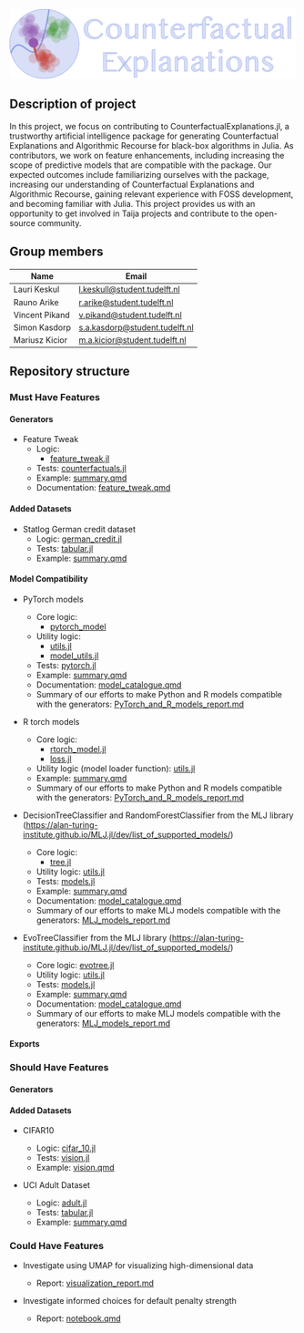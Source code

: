 ![](./pictures/logo.png)

## Description of project

In this project, we focus on contributing to CounterfactualExplanations.jl, a trustworthy artificial intelligence package for generating Counterfactual Explanations and Algorithmic Recourse for black-box algorithms in Julia. As contributors, we work on feature enhancements, including increasing the scope of predictive models that are compatible with the package. Our expected outcomes include familiarizing ourselves with the package, increasing our understanding of Counterfactual Explanations and Algorithmic Recourse, gaining relevant experience with FOSS development, and becoming familiar with Julia. This project provides us with an opportunity to get involved in Taija projects and contribute to the open-source community.

## Group members

| Name           | Email                          |
| -------------- | ------------------------------ |
| Lauri Keskul   | l.keskull@student.tudelft.nl   |
| Rauno Arike    | r.arike@student.tudelft.nl     |
| Vincent Pikand | v.pikand@student.tudelft.nl    |
| Simon Kasdorp  | s.a.kasdorp@student.tudelft.nl |
| Mariusz Kicior | m.a.kicior@student.tudelft.nl  |

## Repository structure

### Must Have Features

#### Generators

- Feature Tweak
  - Logic:
    - [feature_tweak.jl](..\src\generators\non_gradient_based\feature_tweak\feature_tweak.jl)
    <!-- - `src\generators\non_gradient_based\functions.jl` -->
    <!-- - `src\generators\non_gradient_based\generators.jl` -->
  - Tests: [counterfactuals.jl](..\test\generators\feature_tweak.jl)
  - Example: [summary.qmd](summary_notebook\summary.qmd)
  - Documentation: [feature_tweak.qmd](..\docs\src\explanation\generators\feature_tweak.qmd)

#### Added Datasets

- Statlog German credit dataset 
  - Logic: [german_credit.jl](..\src\data\tabular\german_credit.jl)
  - Tests: [tabular.jl](..\test\data\tabular.jl)
  - Example: [summary.qmd](summary_notebook\summary.qmd)

#### Model Compatibility

- PyTorch models
  - Core logic:
    - [pytorch_model](..\src\models\differentiable\python\pytorch_model.jl)
  - Utility logic:
    - [utils.jl](..\src\data_preprocessing\utils.jl)
    - [model_utils.jl](..\src\models\utils.jl)
  - Tests: [pytorch.jl](..\test\models\pytorch.jl)
  - Example: [summary.qmd](summary_notebook\summary.qmd)
  - Documentation: [model_catalogue.qmd](..\docs\src\tutorials\model_catalogue.qmd)
  - Summary of our efforts to make Python and R models compatible with the generators: [PyTorch_and_R_models_report.md](Python_and_R_models_report.md)

- R torch models
  - Core logic:
    - [rtorch_model.jl](..\src\models\differentiable\R\rtorch_model.jl)
    - [loss.jl](..\src\generators\gradient_based\loss.jl)
  - Utility logic (model loader function): [utils.jl](../src/models/utils.jl)
  - Example: [summary.qmd](summary_notebook\summary.qmd)
  - Summary of our efforts to make Python and R models compatible with the generators: [PyTorch_and_R_models_report.md](Python_and_R_models_report.md)

- DecisionTreeClassifier and RandomForestClassifier from the MLJ library (https://alan-turing-institute.github.io/MLJ.jl/dev/list_of_supported_models/) 
  - Core logic:
    - [tree.jl](..\src\models\nondifferentiable\mlj\tree.jl)
  - Utility logic: [utils.jl](..\src\data_preprocessing\utils.jl)
  - Tests: [models.jl](..\test\models\models.jl)
  - Example: [summary.qmd](summary_notebook\summary.qmd)
  - Documentation: [model_catalogue.qmd](..\docs\src\tutorials\model_catalogue.qmd)
  - Summary of our efforts to make MLJ models compatible with the generators: [MLJ_models_report.md](MLJ_model_report.md)

- EvoTreeClassifier from the MLJ library (https://alan-turing-institute.github.io/MLJ.jl/dev/list_of_supported_models/) 
  - Core logic: [evotree.jl](..\src\models\differentiable\other\evotree.jl)
  - Utility logic: [utils.jl](..\src\data_preprocessing\utils.jl)
  - Tests: [models.jl](..\test\models\models.jl)
  - Example: [summary.qmd](summary_notebook\summary.qmd)
  - Documentation: [model_catalogue.qmd](..\docs\src\tutorials\model_catalogue.qmd)
  - Summary of our efforts to make MLJ models compatible with the generators: [MLJ_models_report.md](MLJ_model_report.md)

#### Exports

### Should Have Features

#### Generators

#### Added Datasets

- CIFAR10
  - Logic: [cifar_10.jl](..\src\data\vision\cifar_10.jl)
  - Tests: [vision.jl](..\test\data\vision.jl)
  - Example: [vision.qmd](..\dev\artifacts\vision.qmd)

- UCI Adult Dataset
  - Logic: [adult.jl](..\src\data\tabular\adult.jl)
  - Tests: [tabular.jl](..\test\data\tabular.jl)
  - Example: [summary.qmd](summary_notebook\summary.qmd)

### Could Have Features

- Investigate using UMAP for visualizing high-dimensional data
  - Report: [visualization_report.md](visualization_report.md)

- Investigate informed choices for default penalty strength 
  - Report: [notebook.qmd](penaltystrength\notebook.qmd)